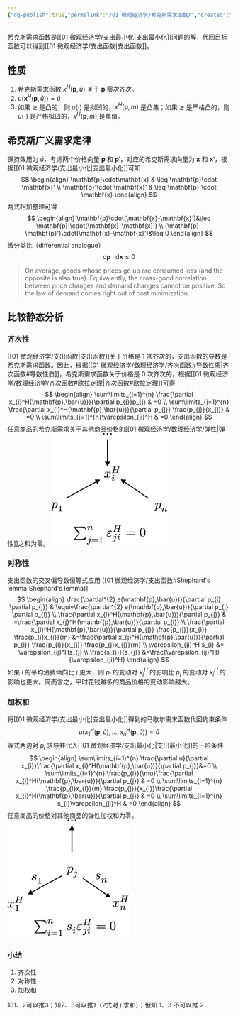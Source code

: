 ```yaml
---
{"dg-publish":true,"permalink":"/01 微观经济学/希克斯需求函数/","created":"2024-06-20T15:41:59.706+08:00","updated":"2024-07-04T22:07:18.001+08:00"}
---
```


希克斯需求函数是[[01 微观经济学/支出最小化\|支出最小化]]问题的解，代回目标函数可以得到[[01 微观经济学/支出函数\|支出函数]]。

## 性质

1. 希克斯需求函数 $x^H(\mathbf{p},\bar{u})$ 关于 $\mathbf{p}$ 零次齐次。
2. $u(\mathbf{x}^H(\mathbf{p},\bar{u}))=\bar{u}$
3. 如果 $\succsim$ 是凸的，则 $u(\cdot)$ 是拟凹的，$x^H(\mathbf{p},m)$ 是凸集；如果 $\succsim$ 是严格凸的，则 $u(\cdot)$ 是严格拟凹的，$x^H(\mathbf{p},m)$ 是单值。

## 希克斯广义需求定律

保持效用为 $\bar{u}$，考虑两个价格向量 $\mathbf{p}$ 和 $\mathbf{p}'$，对应的希克斯需求向量为 $\mathbf{x}$ 和 $\mathbf{x}'$，根据[[01 微观经济学/支出最小化\|支出最小化]]可知
$$
\begin{align}
\mathbf{p}\cdot\mathbf{x} & \leq \mathbf{p}\cdot \mathbf{x}' \\
\mathbf{p}'\cdot \mathbf{x}' & \leq \mathbf{p}'\cdot \mathbf{x}
\end{align}
$$
两式相加整理可得
$$
\begin{align}
\mathbf{p}\cdot(\mathbf{x}-\mathbf{x}')&\leq \mathbf{p}'\cdot(\mathbf{x}-\mathbf{x}') \\
(\mathbf{p}-\mathbf{p}')\cdot(\mathbf{x}-\mathbf{x}')&\leq 0
\end{align}
$$
微分类比（differential analogue）
$$
\mathrm{d}\mathbf{p} \cdot\mathrm{d}\mathbf{x}\leq 0
$$
> On average, goods whose prices go up are consumed less (and the opposite is also true). Equivalently, the cross-good correlation between price changes and demand changes cannot be positive. So the law of demand comes right out of cost minimization. 
## 比较静态分析

### 齐次性

[[01 微观经济学/支出函数\|支出函数]]关于价格是 $1$ 次齐次的，支出函数的导数是希克斯需求函数。因此，根据[[01 微观经济学/数理经济学/齐次函数#导数性质\|齐次函数#导数性质]]，希克斯需求函数关于价格是 $0$ 次齐次的，根据[[01 微观经济学/数理经济学/齐次函数#欧拉定理\|齐次函数#欧拉定理]]可得
$$
\begin{align}
\sum\limits_{j=1}^{n} \frac{\partial x_{i}^H(\mathbf{p},\bar{u})}{\partial p_{j}}p_{j} & =0 \\
\sum\limits_{j=1}^{n} \frac{\partial x_{i}^H(\mathbf{p},\bar{u})}{\partial p_{j}} \frac{p_{j}}{x_{j}} & =0 \\
\sum\limits_{j=1}^{n}\varepsilon_{ji}^H & =0
\end{align}
$$
任意商品的希克斯需求关于其他商品价格的[[01 微观经济学/数理经济学/弹性\|弹性]]之和为零。
![齐次性.svg](https://raw.githubusercontent.com/ykonut/picx-images-hosting/master/picgo/image-f4bfe0b650417f580eb12e1d7b59b74e.svg)

### 对称性

支出函数的交叉偏导数恒等式应用 [[01 微观经济学/支出函数#Shephard's lemma\|Shephard's lemma]]
$$
\begin{align}
\frac{\partial^{2} e(\mathbf{p},\bar{u})}{\partial p_{i} \partial p_{j}} & \equiv\frac{\partial^{2} e(\mathbf{p},\bar{u})}{\partial p_{j} \partial p_{i}} \\
\frac{\partial x_{i}^H(\mathbf{p},\bar{u})}{\partial p_{j}} & =\frac{\partial x_{j}^H(\mathbf{p},\bar{u})}{\partial p_{i}} \\
\frac{\partial x_{i}^H(\mathbf{p},\bar{u})}{\partial p_{j}} \frac{p_{j}}{x_{i}} \frac{p_{i}x_{i}}{m} &=\frac{\partial x_{j}^H(\mathbf{p},\bar{u})}{\partial p_{i}} \frac{p_{i}}{x_{j}} \frac{p_{j}x_{j}}{m} \\
\varepsilon_{ji}^H s_{i} &= \varepsilon_{ij}^Hs_{j} \\
\frac{s_{i}}{s_{j}} &=\frac{\varepsilon_{ij}^H}{\varepsilon_{ji}^H} 
\end{align}
$$
如果 $i$ 的平均消费倾向比 $j$ 更大，则 $p_{i}$ 的变动对 $x_{j}^H$ 的影响比 $p_{j}$ 的变动对 $x_{i}^H$ 的影响也更大。简而言之，平时花钱越多的商品价格的变动影响越大。

### 加权和

将[[01 微观经济学/支出最小化\|支出最小化]]得到的马歇尔需求函数代回约束条件
$$
u(x_{1}^H(\mathbf{p},\bar{u}),\dots,x_{n}^H(\mathbf{p},\bar{u})) =\bar{u}
$$
等式两边对 $p_{j}$ 求导并代入[[01 微观经济学/支出最小化\|支出最小化]]的一阶条件
$$
\begin{align}
\sum\limits_{i=1}^{n} \frac{\partial u}{\partial x_{i}}\frac{\partial x_{i}^H(\mathbf{p},\bar{u})}{\partial p_{j}}&=0 \\
\sum\limits_{i=1}^{n} \frac{p_{i}}{\mu}\frac{\partial x_{i}^H(\mathbf{p},\bar{u})}{\partial p_{j}} & =0 \\
\sum\limits_{i=1}^{n} \frac{p_{i}x_{i}}{m} \frac{p_{j}}{x_{i}}\frac{\partial x_{i}^H(\mathbf{p},\bar{u})}{\partial p_{j}} & =0 \\
\sum\limits_{i=1}^{n} s_{i}\varepsilon_{ji}^H & =0
\end{align}
$$
任意商品的价格对其他商品的弹性加权和为零。
![加权和.svg](https://raw.githubusercontent.com/ykonut/picx-images-hosting/master/picgo/image-698ca9ed21847adb19eeb356ad573ed5.svg)

### 小结

1. 齐次性
2. 对称性
3. 加权和

知1、2可以推3；知2、3可以推1（2式对 $j$ 求和）；但知 1、3 不可以推 2